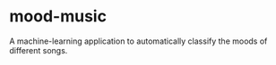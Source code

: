 # mood-music
A machine-learning application to automatically classify the moods of different songs.

